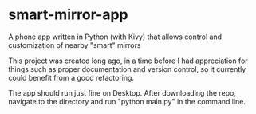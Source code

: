 # smart-mirror-app
A phone app written in Python (with Kivy) that allows control and customization of nearby "smart" mirrors

This project was created long ago, in a time before I had appreciation for things such as proper documentation and version control, so it currently could benefit from a good refactoring.

The app should run just fine on Desktop. After downloading the repo, navigate to the directory and run "python main.py" in the command line.
